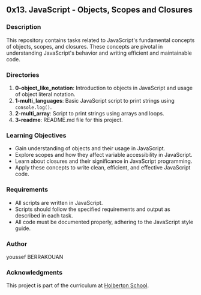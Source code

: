 ## 0x13. JavaScript - Objects, Scopes and Closures

### Description

This repository contains tasks related to JavaScript's fundamental concepts of objects, scopes, and closures. These concepts are pivotal in understanding JavaScript's behavior and writing efficient and maintainable code.

### Directories

1. **0-object_like_notation**: Introduction to objects in JavaScript and usage of object literal notation.
2. **1-multi_languages**: Basic JavaScript script to print strings using `console.log()`.
3. **2-multi_array**: Script to print strings using arrays and loops.
4. **3-readme**: README.md file for this project.

### Learning Objectives

- Gain understanding of objects and their usage in JavaScript.
- Explore scopes and how they affect variable accessibility in JavaScript.
- Learn about closures and their significance in JavaScript programming.
- Apply these concepts to write clean, efficient, and effective JavaScript code.

### Requirements

- All scripts are written in JavaScript.
- Scripts should follow the specified requirements and output as described in each task.
- All code must be documented properly, adhering to the JavaScript style guide.

### Author

youssef BERRAKOUAN

### Acknowledgments

This project is part of the curriculum at [Holberton School](https://www.holbertonschool.com/).


